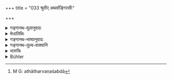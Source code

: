 +++
title = "033 श्रुतीर् अथर्वाङ्गिरसीः"

+++

<details><summary>गङ्गानथ-मूलानुवादः</summary>

He should make use of the sacred texts of the Atharva-Veda, without hesitation. Speech indeed is the Brāhmaṇa’s weapon; by that should the twice-born strike his enemies.—(33)
</details>

<details><summary>मेधातिथिः</summary>

किं तत् स्ववीर्यम् इति शङ्कानिवृत्त्यर्थो ऽयं श्लोकः । श्रूयन्त इति **श्रुतयः** । अथर्वणवेदे ये ऽभिचारप्रकाराः श्रुतास् ते कर्तव्या इत्य् अर्थः । बाहुल्येन तत्राभिचाराणां विधानात्, **अथर्वाङ्गिरस**ग्रहणम्, न पुनर् अन्येषु वेदेष्व् अननुज्ञातम् । 

- अथ वाभिचारश्रुतयः **अथर्वाङ्गिरस**शब्देनोच्यन्ते । 

- अथ वाथर्वणशब्दा[^३०] एवंविध एवार्थे प्रयुज्यन्ते "यज्ञो ऽथर्वणवित् काम्यः" इति ॥ ११.३३ ॥


[^३०]:
     M G: athātharvaṇaśabdā
</details>

<details><summary>गङ्गानथ-भाष्यानुवादः</summary>

This verse is for the purpose of removing doubts as to what constitutes the ‘power’ of the Brāhmaṇa.

‘*Śruti*’ is what is *heard*. The meaning is that he should employ those malevolent rites that are found revealed in the Atharva-Veda. This particular Veda has been mentioned because it abounds in injunctions of malevolent spells,—which also are not such as have been actually forbidden by the other Vedas.

Or, the term ‘*atharvāṅgirasī*’ may be taken as standing for all those sacred texts that deal with malevolent rites.

Or, the term ‘*Atharva*’ itself may be taken as standing for the rites themselves; as we find it used in such passages.as—‘the *Atharvana* is the name of that sacrifice which is performed with a view to a definite desirable result.’—(33)
</details>

<details><summary>गङ्गानथ-तुल्य-वाक्यानि</summary>

**(verses 11.31-35)**

\[[See 9.290
above];
and texts thereunder; [also
9.313-321.]\]

See Comparative notes for [Verse
11.31].
</details>

<details><summary>भारुचिः</summary>

अभिचारानुज्ञानार्थम् इदम् आरभ्यते । कथम् । यो हि धर्माचरणाभिमिखस्य प्रतिबन्धे वर्तते स शत्रुः सुकृतपरिबन्धितया भवति । स प्राप्तापराधो राजनिवेदनानर्हश् चेत्, अतस् तदर्थो ऽभिचारो ऽनुज्ञायते । एवं च सति सक्रोधमात्रेणाभिचारो न कर्तव्यः । यच् च स्मृत्यन्तरे ऽभिचारस्याशुचिकरत्वम् उक्तम्, "अभिचाराभिशापाव् अशुचिकरौ" इति तत् क्रोधमात्रेणाभिचरतो दर्शितं भवति, अनधिकृतत्वात् । एवं च सत्र्य् अयम् अप्य् अनधिचरणीयाभिचारे प्रायश्चित्तं वक्ष्यति, "[अभि]चारं च त्रिभिः कृच्छ्रैर् व्यपोहति" इति । अपरे त्व् अहीनकर्मार्त्विज्यापेक्षम् इदं प्रायश्चित्तं वर्णयन्ति । एवम् अनयोः स्मृत्योर् विरोधः । ब्राह्मणस् तावद् एवम् अधीतवेदः स्रुतशास्त्रकर्मा च तदनुष्ठानप्रतिघातापदं निस्तरेत् । अथेतरे वर्णाः कथम् इति । य्द् इदम् उच्यते ॥ ११.३२ ॥
</details>

<details><summary>Bühler</summary>

033	Let him use without hesitation the sacred texts, revealed by Atharvan and by Angiras; speech, indeed, is the weapon of the Brahmana, with that he may slay his enemies.
</details>
